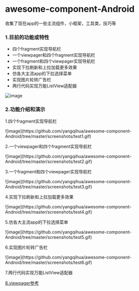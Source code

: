 # awesome-component-Android
收集了现在app的一些主流组件，小框架，工具类，技巧等
<h3>1.目前的功能或特性</h3>
<ul>
<li>四个fragment实现导航栏</li>
<li>一个viewpager和四个fragment实现导航栏</li>
<li>一个fragment和四个viewpager实现导航栏</li>
<li>实现下拉刷新和上拉加载更多效果</li>
<li>仿各大主流app的下拉选择菜单</li>
<li>实现图片轮转广告栏</li>
<li>两行代码实现万能ListView适配器</li>
</ul>

![image](https://github.com/yangqihua/awesome-component-Android/tree/master/screenshots/main.jpg)

<h3>2.功能介绍和演示</h3>
    <p>1.四个fragment实现导航栏</p>
    ![image](https://github.com/yangqihua/awesome-component-Android/tree/master/screenshots/test1.gif)
    <p>2.一个viewpager和四个fragment实现导航栏</p>
    ![image](https://github.com/yangqihua/awesome-component-Android/tree/master/screenshots/test2.gif)
    <p>3.一个fragment和四个viewpager实现导航栏</p>
    ![image](https://github.com/yangqihua/awesome-component-Android/tree/master/screenshots/test3.gif)
    <p>4.实现下拉刷新和上拉加载更多效果</p>
    ![image](https://github.com/yangqihua/awesome-component-Android/tree/master/screenshots/test4.gif)
    <p>5.仿各大主流app的下拉选择菜单</p>
    ![image](https://github.com/yangqihua/awesome-component-Android/tree/master/screenshots/test5.gif)
    <p>6.实现图片轮转广告栏</p>
    ![image](https://github.com/yangqihua/awesome-component-Android/tree/master/screenshots/test6.gif)
    <p>7.两行代码实现万能ListView适配器</p>
    <p><a href="https://github.com/CaMnter/EasySlidingTabs.git">8.viewpager参考</a></p>
